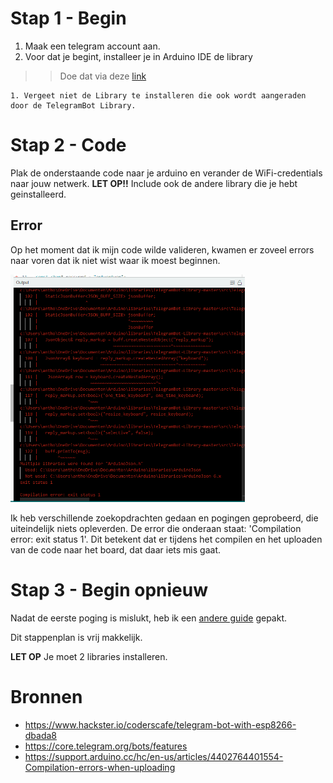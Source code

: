 # Stap 1 - Begin
1. Maak een telegram account aan. 
2. Voor dat je begint, installeer je in Arduino IDE de library
>> Doe dat via deze [link](https://github.com/CasaJasmina/TelegramBot-Library)
    
    1. Vergeet niet de Library te installeren die ook wordt aangeraden door de TelegramBot Library. 

# Stap 2 - Code
Plak de onderstaande code naar je arduino en verander de WiFi-credentials naar jouw netwerk.
**LET OP!!** Include ook de andere library die je hebt geinstalleerd.

## Error
Op het moment dat ik mijn code wilde valideren, kwamen er zoveel errors naar voren dat ik niet wist waar ik moest beginnen. 

<img src="img\errors.png" width="375px" alt="error overload">

Ik heb verschillende zoekopdrachten gedaan en pogingen geprobeerd, die uiteindelijk niets opleverden. 
De error die onderaan staat: 'Compilation error: exit status 1'. 
Dit betekent dat er tijdens het compilen en het uploaden van de code naar het board, dat daar iets mis gaat. 

# Stap 3 - Begin opnieuw
Nadat de eerste poging is mislukt, heb ik een [andere guide](https://randomnerdtutorials.com/telegram-control-esp32-esp8266-nodemcu-outputs/) gepakt. 

Dit stappenplan is vrij makkelijk. 

**LET OP** Je moet 2 libraries installeren. 









# Bronnen
- https://www.hackster.io/coderscafe/telegram-bot-with-esp8266-dbada8
- https://core.telegram.org/bots/features
- https://support.arduino.cc/hc/en-us/articles/4402764401554-Compilation-errors-when-uploading
